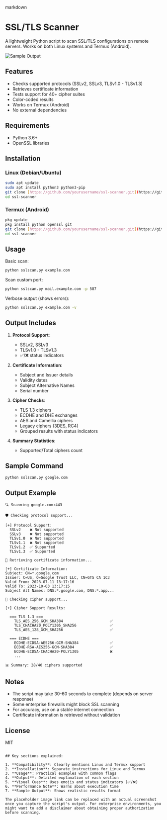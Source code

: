 markdown
# SSL/TLS Scanner

A lightweight Python script to scan SSL/TLS configurations on remote servers. Works on both Linux systems and Termux (Android).

![Sample Output](https://via.placeholder.com/600x300?text=SSL+Scanner+Output+Example)

## Features

- Checks supported protocols (SSLv2, SSLv3, TLSv1.0 - TLSv1.3)
- Retrieves certificate information
- Tests support for 40+ cipher suites
- Color-coded results
- Works on Termux (Android)
- No external dependencies

## Requirements

- Python 3.6+
- OpenSSL libraries

## Installation

### Linux (Debian/Ubuntu)
```bash
sudo apt update
sudo apt install python3 python3-pip
git clone [https://github.com/yourusername/ssl-scanner.git](https://github.com/uf46yr/SSLScan)
cd ssl-scanner
```

### Termux (Android)
```bash
pkg update
pkg install python openssl git
git clone [https://github.com/yourusername/ssl-scanner.git](https://github.com/uf46yr/SSLScan)
cd ssl-scanner
```

## Usage

Basic scan:
```bash
python sslscan.py example.com
```

Scan custom port:
```bash
python sslscan.py mail.example.com -p 587
```

Verbose output (shows errors):
```bash
python sslscan.py example.com -v
```

## Output Includes

1. **Protocol Support**:
   - SSLv2, SSLv3
   - TLSv1.0 - TLSv1.3
   - ✅/❌ status indicators

2. **Certificate Information**:
   - Subject and Issuer details
   - Validity dates
   - Subject Alternative Names
   - Serial number

3. **Cipher Checks**:
   - TLS 1.3 ciphers
   - ECDHE and DHE exchanges
   - AES and Camellia ciphers
   - Legacy ciphers (3DES, RC4)
   - Grouped results with status indicators

4. **Summary Statistics**:
   - Supported/Total ciphers count

## Sample Command
```bash
python sslscan.py google.com
```

## Output Example
```
🔍 Scanning google.com:443

🛡️ Checking protocol support...

[+] Protocol Support:
  SSLv2    ❌ Not supported
  SSLv3    ❌ Not supported
  TLSv1.0  ❌ Not supported
  TLSv1.1  ❌ Not supported
  TLSv1.2  ✅ Supported
  TLSv1.3  ✅ Supported

📄 Retrieving certificate information...

[+] Certificate Information:
Subject: CN=*.google.com
Issuer: C=US, O=Google Trust LLC, CN=GTS CA 1C3
Valid From: 2023-07-11 13:17:16
Valid To: 2023-10-03 13:17:15
Subject Alt Names: DNS:*.google.com, DNS:*.app...

🔑 Checking cipher support...

[+] Cipher Support Results:

  === TLS 1.3 ===
    TLS_AES_256_GCM_SHA384                     ✅
    TLS_CHACHA20_POLY1305_SHA256               ✅
    TLS_AES_128_GCM_SHA256                     ✅

  === ECDHE ===
    ECDHE-ECDSA-AES256-GCM-SHA384              ✅
    ECDHE-RSA-AES256-GCM-SHA384                ✅
    ECDHE-ECDSA-CHACHA20-POLY1305              ❌
    ...

📊 Summary: 28/40 ciphers supported
```

## Notes

- The script may take 30-60 seconds to complete (depends on server response)
- Some enterprise firewalls might block SSL scanning
- For accuracy, use on a stable internet connection
- Certificate information is retrieved without validation

## License
MIT
```

## Key sections explained:

1. **Compatibility**: Clearly mentions Linux and Termux support
2. **Installation**: Separate instructions for Linux and Termux
3. **Usage**: Practical examples with common flags
4. **Output**: Detailed explanation of each section
5. **Visual Cues**: Uses emojis and status indicators (✅/❌)
6. **Performance Note**: Warns about execution time
7. **Sample Output**: Shows realistic results format

The placeholder image link can be replaced with an actual screenshot once you capture the script's output. For enterprise environments, you might want to add a disclaimer about obtaining proper authorization before scanning.
